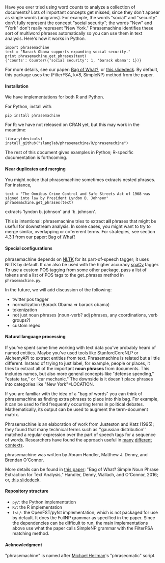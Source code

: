 Have you ever tried using word counts to analyze a collection of documents?
Lots of important concepts get missed, since they don't appear as single words
(unigrams).  For example, the words "social" and "security" don't fully
represent the concept "social security"; the words "New" and "York" don't
really represent "New York." Phrasemachine identifies these sort of multiword
phrases automatically so you can use them in text analysis. Here's how it works in Python.

    import phrasemachine
    text = "Barack Obama supports expanding social security."
    print phrasemachine.get_phrases(text)
    {'counts': Counter({'social security': 1, 'barack obama': 1})}

For more details, see our paper: [Bag of What?](http://brenocon.com/handler2016phrases.pdf), or [this slidedeck](http://brenocon.com/oconnor_textasdata2016.pdf).  By default, this package uses the (FilterFSA, k=8, SimpleNP) method from the paper.

#### Installation

We have implementations for both R and Python.

For Python, install with:

    pip install phrasemachine

For R: we have not released on CRAN yet, but this may work in the meantime:

    library(devtools)
    install_github("slanglab/phrasemachine/R/phrasemachine")

The rest of this document gives examples in Python; R-specific documentation is forthcoming.

#### Near duplicates and merging

You might notice that phrasemachine sometimes extracts nested phrases. For instance,  

    text = "The Omnibus Crime Control and Safe Streets Act of 1968 was signed into law by President Lyndon B. Johnson"
    phrasemachine.get_phrases(text)

extracts 'lyndon b. johnson' and 'b. johnson'. 

This is intentional: phrasemachine tries to extract **all** phrases that might be useful for downstream analysis. In some cases, you might want to try to merge similar, overlapping or cofererent terms. For strategies, see section 4.3.1 from our paper: [Bag of What?](http://brenocon.com/handler2016phrases.pdf)

#### Special configurations  

phrasemachine depends on [NLTK](http://www.nltk.org/) for its part-of-speech
tagger; it uses NLTK by default. It can also be used with the higher accuracy
[spaCy](https://spacy.io/) tagger. To use a custom POS tagging from some other package, pass a list of tokens and a list of POS tags to the get_phrases method in `phrasemachine.py`.

In the future, we will add discussion of the following:
- twitter pos tagger
- normalization (Barack Obama => barack obama)
- tokenization
- not just noun phrases (noun-verb? adj phrases, any coordinations, verb groups?)
- custom regex

#### Natural language processing

If you've spent some time working with text data you've probably heard of named
entities. Maybe you’ve used tools like StanfordCoreNLP or AlchemyAPI to extract
entities from text. Phrasemachine is related but a little different.  Instead
of trying to just label, for example, people or places, it tries to extract all
of the important **noun phrases** from documents.  This includes names, but also
more general concepts like "defense spending," "estate tax," or "car mechanic."
The downside is it doesn't place phrases into categories like "New
York"=LOCATION.

If you are familiar with the idea of a "bag of words" you can think of
phrasemachine as finding extra phrases to place into this bag.  For example, it
can be used to find frequently occurring terms in political debates.
Mathematically, its output can be used to augment the term-document matrix.

Phrasemachine is an elaboration of work from Justeston and Katz (1995);
they found that many technical terms such as ''gaussian distribution'' matched
a regular expression over the part of speech tags for a sequence of words.
Researchers have found the approach useful in
[many](http://vis.stanford.edu/papers/keyphrases)
[different](http://personalpages.manchester.ac.uk/staff/sophia.ananiadou/ijodl2000.pdf)
[contexts](http://www.aclweb.org/anthology/Q14-1029).

phrasemachine was written by Abram Handler, Matthew J. Denny, and Brendan O'Connor.

More details can be found in [this paper](http://brenocon.com/handler2016phrases.pdf): "Bag of What? Simple Noun Phrase Extraction for Text Analysis," Handler, Denny, Wallach, and O'Connor, 2016; or, [this slidedeck](http://brenocon.com/oconnor_textasdata2016.pdf).


#### Repository structure

 * `py/`: the Python implementation
 * `R/`: the R implementation
 * `fst/`: the OpenFST/pyfst implementation, which is not packaged for use by
 default.  It does the FullNP grammar as specified in the paper.  Since the
 dependencies can be difficult to run, the main implementations above use what
 the paper calls SimpleNP grammar with the FilterFSA matching method.

#### Acknowledgment

"phrasemachine" is named after [Michael Heilman](http://www.cs.cmu.edu/~mheilman/)'s
"phraseomatic" script.
